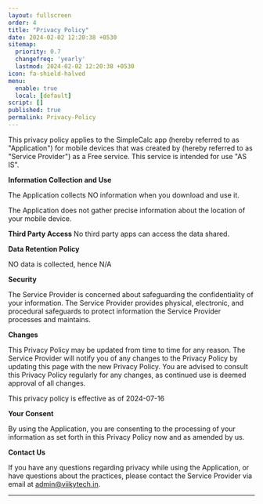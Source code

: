 ```yaml
---
layout: fullscreen
order: 4
title: "Privacy Policy"
date: 2024-02-02 12:20:38 +0530
sitemap:
  priority: 0.7
  changefreq: 'yearly'
  lastmod: 2024-02-02 12:20:38 +0530
icon: fa-shield-halved
menu:
  enable: true
  local: [default]
script: []
published: true
permalink: Privacy-Policy
---
```


This privacy policy applies to the SimpleCalc app (hereby referred to as "Application") for mobile devices that was created by (hereby referred to as "Service Provider") as a Free service. This service is intended for use "AS IS".

**Information Collection and Use**

The Application collects NO information when you download and use it.

The Application does not gather precise information about the location of your mobile device.

**Third Party Access**
 No third party apps can access the data shared.

**Data Retention Policy**

NO data is collected, hence N/A

**Security**

The Service Provider is concerned about safeguarding the confidentiality of your information. The Service Provider provides physical, electronic, and procedural safeguards to protect information the Service Provider processes and maintains.

**Changes**

This Privacy Policy may be updated from time to time for any reason. The Service Provider will notify you of any changes to the Privacy Policy by updating this page with the new Privacy Policy. You are advised to consult this Privacy Policy regularly for any changes, as continued use is deemed approval of all changes.

This privacy policy is effective as of 2024-07-16

**Your Consent**

By using the Application, you are consenting to the processing of your information as set forth in this Privacy Policy now and as amended by us.

**Contact Us**

If you have any questions regarding privacy while using the Application, or have questions about the practices, please contact the Service Provider via email at admin@viikytech.in.

* * *